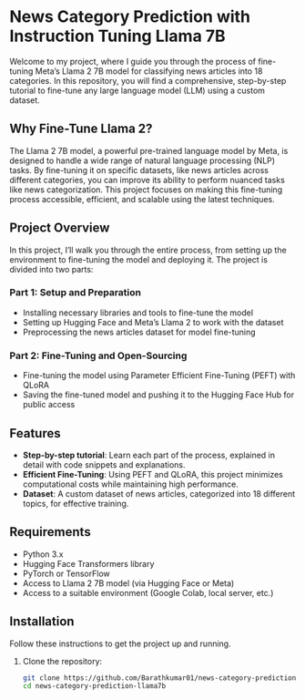 # News Category Prediction with Instruction Tuning Llama 7B

Welcome to my project, where I guide you through the process of fine-tuning Meta’s Llama 2 7B model for classifying news articles into 18 categories. In this repository, you will find a comprehensive, step-by-step tutorial to fine-tune any large language model (LLM) using a custom dataset.

## Why Fine-Tune Llama 2?

The Llama 2 7B model, a powerful pre-trained language model by Meta, is designed to handle a wide range of natural language processing (NLP) tasks. By fine-tuning it on specific datasets, like news articles across different categories, you can improve its ability to perform nuanced tasks like news categorization. This project focuses on making this fine-tuning process accessible, efficient, and scalable using the latest techniques.

## Project Overview

In this project, I’ll walk you through the entire process, from setting up the environment to fine-tuning the model and deploying it. The project is divided into two parts:

### Part 1: Setup and Preparation
- Installing necessary libraries and tools to fine-tune the model
- Setting up Hugging Face and Meta’s Llama 2 to work with the dataset
- Preprocessing the news articles dataset for model fine-tuning

### Part 2: Fine-Tuning and Open-Sourcing
- Fine-tuning the model using Parameter Efficient Fine-Tuning (PEFT) with QLoRA
- Saving the fine-tuned model and pushing it to the Hugging Face Hub for public access

## Features
- **Step-by-step tutorial**: Learn each part of the process, explained in detail with code snippets and explanations.
- **Efficient Fine-Tuning**: Using PEFT and QLoRA, this project minimizes computational costs while maintaining high performance.
- **Dataset**: A custom dataset of news articles, categorized into 18 different topics, for effective training.

## Requirements
- Python 3.x
- Hugging Face Transformers library
- PyTorch or TensorFlow
- Access to Llama 2 7B model (via Hugging Face or Meta)
- Access to a suitable environment (Google Colab, local server, etc.)

## Installation
Follow these instructions to get the project up and running.

1. Clone the repository:

   ```bash
   git clone https://github.com/Barathkumar01/news-category-prediction-llama7b.git
   cd news-category-prediction-llama7b
